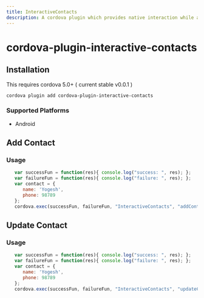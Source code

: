 ```yaml
---
title: InteractiveContacts
description: A cordova plugin which provides native interaction while adding or updating contacts
---
```



# cordova-plugin-interactive-contacts

## Installation

This requires cordova 5.0+ ( current stable v0.0.1 )

    cordova plugin add cordova-plugin-interactive-contacts
    
### Supported Platforms

- Android

## Add Contact
### Usage

```js
   var successFun = function(res){ console.log("success: ", res); };
   var failureFun = function(res){ console.log("failure: ", res); };
   var contact = { 
      name: 'Yogesh', 
      phone: 98789 
   };
   cordova.exec(successFun, failureFun, "InteractiveContacts", "addContact", [contact]);
```    

    
## Update Contact
### Usage

```js
   var successFun = function(res){ console.log("success: ", res); };
   var failureFun = function(res){ console.log("failure: ", res); };
   var contact = { 
      name: 'Yogesh', 
      phone: 98789 
   };
   cordova.exec(successFun, failureFun, "InteractiveContacts", "updateContact", [contact]);
```    
